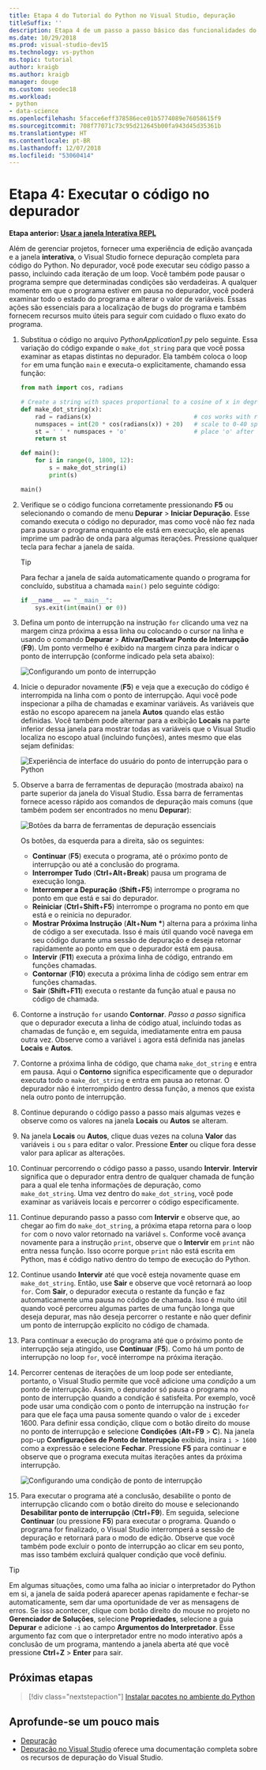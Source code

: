 ```yaml
---
title: Etapa 4 do Tutorial do Python no Visual Studio, depuração
titleSuffix: ''
description: Etapa 4 de um passo a passo básico das funcionalidades do Python no Visual Studio, abordando como executar o código Python no depurador.
ms.date: 10/29/2018
ms.prod: visual-studio-dev15
ms.technology: vs-python
ms.topic: tutorial
author: kraigb
ms.author: kraigb
manager: douge
ms.custom: seodec18
ms.workload:
- python
- data-science
ms.openlocfilehash: 5facce6eff378586ece01b5774089e76058615f9
ms.sourcegitcommit: 708f77071c73c95d212645b00fa943d45d35361b
ms.translationtype: HT
ms.contentlocale: pt-BR
ms.lasthandoff: 12/07/2018
ms.locfileid: "53060414"
---
```

# <a name="step-4-run-code-in-the-debugger"></a>Etapa 4: Executar o código no depurador

**Etapa anterior: [Usar a janela Interativa REPL](tutorial-working-with-python-in-visual-studio-step-03-interactive-repl.md)**

Além de gerenciar projetos, fornecer uma experiência de edição avançada e a janela **interativa**, o Visual Studio fornece depuração completa para código do Python. No depurador, você pode executar seu código passo a passo, incluindo cada iteração de um loop. Você também pode pausar o programa sempre que determinadas condições são verdadeiras. A qualquer momento em que o programa estiver em pausa no depurador, você poderá examinar todo o estado do programa e alterar o valor de variáveis. Essas ações são essenciais para a localização de bugs do programa e também fornecem recursos muito úteis para seguir com cuidado o fluxo exato do programa.

1. Substitua o código no arquivo *PythonApplication1.py* pelo seguinte. Essa variação do código expande o `make_dot_string` para que você possa examinar as etapas distintas no depurador. Ela também coloca o loop `for` em uma função `main` e executa-o explicitamente, chamando essa função:

    ```python
    from math import cos, radians

    # Create a string with spaces proportional to a cosine of x in degrees
    def make_dot_string(x):
        rad = radians(x)                             # cos works with radians
        numspaces = int(20 * cos(radians(x)) + 20)   # scale to 0-40 spaces
        st = ' ' * numspaces + 'o'                   # place 'o' after the spaces
        return st

    def main():
        for i in range(0, 1800, 12):
            s = make_dot_string(i)
            print(s)

    main()
    ```

1. Verifique se o código funciona corretamente pressionando **F5** ou selecionando o comando de menu **Depurar** > **Iniciar Depuração**. Esse comando executa o código no depurador, mas como você não fez nada para pausar o programa enquanto ele está em execução, ele apenas imprime um padrão de onda para algumas iterações. Pressione qualquer tecla para fechar a janela de saída.

    > [!Tip]
    > Para fechar a janela de saída automaticamente quando o programa for concluído, substitua a chamada `main()` pelo seguinte código:
    >
    > ```python
    > if __name__ == "__main__":
    >     sys.exit(int(main() or 0))
    > ```

1. Defina um ponto de interrupção na instrução `for` clicando uma vez na margem cinza próxima a essa linha ou colocando o cursor na linha e usando o comando **Depurar** > **Ativar/Desativar Ponto de Interrupção** (**F9**). Um ponto vermelho é exibido na margem cinza para indicar o ponto de interrupção (conforme indicado pela seta abaixo):

    ![Configurando um ponto de interrupção](media/vs-getting-started-python-18-debugging1.png)

1. Inicie o depurador novamente (**F5**) e veja que a execução do código é interrompida na linha com o ponto de interrupção. Aqui você pode inspecionar a pilha de chamadas e examinar variáveis. As variáveis que estão no escopo aparecem na janela **Autos** quando elas estão definidas. Você também pode alternar para a exibição **Locais** na parte inferior dessa janela para mostrar todas as variáveis que o Visual Studio localiza no escopo atual (incluindo funções), antes mesmo que elas sejam definidas:

    ![Experiência de interface do usuário do ponto de interrupção para o Python](media/vs-getting-started-python-19-debugging2b.png)

1. Observe a barra de ferramentas de depuração (mostrada abaixo) na parte superior da janela do Visual Studio. Essa barra de ferramentas fornece acesso rápido aos comandos de depuração mais comuns (que também podem ser encontrados no menu **Depurar**):

    ![Botões da barra de ferramentas de depuração essenciais](media/vs-getting-started-python-20-debugging3.png)

    Os botões, da esquerda para a direita, são os seguintes:
    - **Continuar** (**F5**) executa o programa, até o próximo ponto de interrupção ou até a conclusão do programa.
    - **Interromper Tudo** (**Ctrl**+**Alt**+**Break**) pausa um programa de execução longa.
    - **Interromper a Depuração** (**Shift**+**F5**) interrompe o programa no ponto em que está e sai do depurador.
    - **Reiniciar** (**Ctrl**+**Shift**+**F5**) interrompe o programa no ponto em que está e o reinicia no depurador.
    - **Mostrar Próxima Instrução** (**Alt**+**Num** **&#42;**) alterna para a próxima linha de código a ser executada. Isso é mais útil quando você navega em seu código durante uma sessão de depuração e deseja retornar rapidamente ao ponto em que o depurador está em pausa.
    - **Intervir** (**F11**) executa a próxima linha de código, entrando em funções chamadas.
    - **Contornar** (**F10**) executa a próxima linha de código sem entrar em funções chamadas.
    - **Sair** (**Shift**+**F11**) executa o restante da função atual e pausa no código de chamada.

1. Contorne a instrução `for` usando **Contornar**. *Passo a passo* significa que o depurador executa a linha de código atual, incluindo todas as chamadas de função e, em seguida, imediatamente entra em pausa outra vez. Observe como a variável `i` agora está definida nas janelas **Locais** e **Autos**.

1. Contorne a próxima linha de código, que chama `make_dot_string` e entra em pausa. Aqui o **Contorno** significa especificamente que o depurador executa todo o `make_dot_string` e entra em pausa ao retornar. O depurador não é interrompido dentro dessa função, a menos que exista nela outro ponto de interrupção.

1. Continue depurando o código passo a passo mais algumas vezes e observe como os valores na janela **Locais** ou **Autos** se alteram.

1. Na janela **Locais** ou **Autos**, clique duas vezes na coluna **Valor** das variáveis `i` ou `s` para editar o valor. Pressione **Enter** ou clique fora desse valor para aplicar as alterações.

1. Continuar percorrendo o código passo a passo, usando **Intervir**. **Intervir** significa que o depurador entra dentro de qualquer chamada de função para a qual ele tenha informações de depuração, como `make_dot_string`. Uma vez dentro do `make_dot_string`, você pode examinar as variáveis locais e percorrer o código especificamente.

1. Continue depurando passo a passo com **Intervir** e observe que, ao chegar ao fim do `make_dot_string`, a próxima etapa retorna para o loop `for` com o novo valor retornado na variável `s`. Conforme você avança novamente para a instrução `print`, observe que o **Intervir** em `print` não entra nessa função. Isso ocorre porque `print` não está escrita em Python, mas é código nativo dentro do tempo de execução do Python.

1. Continue usando **Intervir** até que você esteja novamente quase em `make_dot_string`. Então, use **Sair** e observe que você retornará ao loop `for`. Com **Sair**, o depurador executa o restante da função e faz automaticamente uma pausa no código de chamada. Isso é muito útil quando você percorreu algumas partes de uma função longa que deseja depurar, mas não deseja percorrer o restante e não quer definir um ponto de interrupção explícito no código de chamada.

1. Para continuar a execução do programa até que o próximo ponto de interrupção seja atingido, use **Continuar** (**F5**). Como há um ponto de interrupção no loop `for`, você interrompe na próxima iteração.

1. Percorrer centenas de iterações de um loop pode ser entediante, portanto, o Visual Studio permite que você adicione uma *condição* a um ponto de interrupção. Assim, o depurador só pausa o programa no ponto de interrupção quando a condição é satisfeita. Por exemplo, você pode usar uma condição com o ponto de interrupção na instrução `for` para que ele faça uma pausa somente quando o valor de `i` exceder 1600. Para definir essa condição, clique com o botão direito do mouse no ponto de interrupção e selecione **Condições** (**Alt**+**F9** > **C**). Na janela pop-up **Configurações de Ponto de Interrupção** exibida, insira `i > 1600` como a expressão e selecione **Fechar**. Pressione **F5** para continuar e observe que o programa executa muitas iterações antes da próxima interrupção.

    ![Configurando uma condição de ponto de interrupção](media/vs-getting-started-python-21-debugging4.png)

1. Para executar o programa até a conclusão, desabilite o ponto de interrupção clicando com o botão direito do mouse e selecionando **Desabilitar ponto de interrupção** (**Ctrl**+**F9**). Em seguida, selecione **Continuar** (ou pressione **F5**) para executar o programa. Quando o programa for finalizado, o Visual Studio interromperá a sessão de depuração e retornará para o modo de edição. Observe que você também pode excluir o ponto de interrupção ao clicar em seu ponto, mas isso também excluirá qualquer condição que você definiu.

> [!Tip]
> Em algumas situações, como uma falha ao iniciar o interpretador do Python em si, a janela de saída poderá aparecer apenas rapidamente e fechar-se automaticamente, sem dar uma oportunidade de ver as mensagens de erros. Se isso acontecer, clique com botão direito do mouse no projeto no **Gerenciador de Soluções**, selecione **Propriedades**, selecione a guia **Depurar** e adicione `-i` ao campo **Argumentos do Interpretador**. Esse argumento faz com que o interpretador entre no modo interativo após a conclusão de um programa, mantendo a janela aberta até que você pressione **Ctrl**+**Z** > **Enter** para sair.

## <a name="next-step"></a>Próximas etapas

> [!div class="nextstepaction"]
> [Instalar pacotes no ambiente do Python](tutorial-working-with-python-in-visual-studio-step-05-installing-packages.md)

## <a name="go-deeper"></a>Aprofunde-se um pouco mais

- [Depuração](debugging-python-in-visual-studio.md)
- [Depuração no Visual Studio](../debugger/debugger-feature-tour.md) oferece uma documentação completa sobre os recursos de depuração do Visual Studio.
